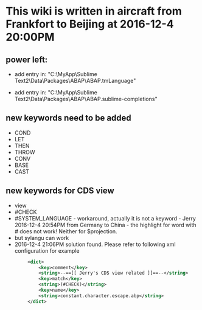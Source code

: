 # This wiki is written in aircraft from Frankfort to Beijing at 2016-12-4 20:00PM
## power left: 

* add entry in: "C:\MyApp\Sublime Text2\Data\Packages\ABAP\ABAP.tmLanguage"

* add entry in: "C:\MyApp\Sublime Text2\Data\Packages\ABAP\ABAP.sublime-completions"

## new keywords need to be added

* COND
* LET
* THEN
* THROW
* CONV
* BASE
* CAST

## new keywords for CDS view

* view
* #CHECK
* #SYSTEM_LANGUAGE - workaround, actually it is not a keyword - Jerry 2016-12-4 20:54PM from Germany to China - the highlight for word with # does not work! Neither for $projection.
* but sylangu can work 
* 2016-12-4 21:06PM solution found. Please refer to following xml configuration for example
```xml
		<dict>
			<key>comment</key>
			<string>--==[[ Jerry's CDS view related ]]==--</string>				
			<key>match</key>
			<string>(#CHECK)</string>
			<key>name</key>
			<string>constant.character.escape.abp</string>
		</dict>   
```


